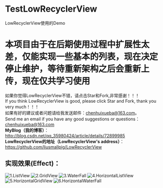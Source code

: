 # TestLowRecyclerView
LowRecyclerView使用的Demo

# 本项目由于在后期使用过程中扩展性太差，仅能实现一些基本的列表，现在决定停止维护，等待重新架构之后会重新上传，现在仅共学习使用

如果你觉得LowRecyclerView不错，请点击Star和Fork,非常感谢！！！<br>
If you think LowRecyclerView is good, please click Star and Fork, thank you very much！！！<br>
如果有好的建议或者问题请给我发送邮件：chenhuixueba@163.com。<br>
Send me an email if you have any good suggestions or questions：chenhuixueba@163.com<br>
**MyBlog（我的博客）**：http://blog.csdn.net/qq_35980424/article/details/72899985<br>
**LowRecyclerView的地址（LowRecyclerView's address）**：https://github.com/liusmallpig/LowRecyclerView<br>


实现效果(Effect)：
----------

![1.ListView](https://github.com/liusmallpig/LowRecyclerView/blob/master/view/listview.gif)
![2.GridView](https://github.com/liusmallpig/LowRecyclerView/blob/master/view/gridview.gif)
![3.WaterFall](https://github.com/liusmallpig/LowRecyclerView/blob/master/view/waterfall.gif)
![4.HorizontalListView](https://github.com/liusmallpig/LowRecyclerView/blob/master/view/HListView.gif)
![5.HorizontalGridView](https://github.com/liusmallpig/LowRecyclerView/blob/master/view/hgridview.gif)
![6.HorizontalWaterFall](https://github.com/liusmallpig/LowRecyclerView/blob/master/view/hwaterfull.gif)



